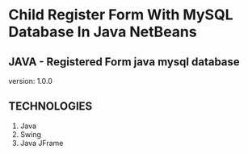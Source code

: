 # Child Register Form With MySQL Database In Java NetBeans

## JAVA - Registered Form java mysql database


version: 1.0.0

## TECHNOLOGIES

1. Java
2. Swing
3. Java JFrame

